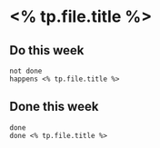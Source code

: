 # <% tp.file.title %>

## Do this week

```tasks
not done
happens <% tp.file.title %>
```

## Done this week

```tasks
done
done <% tp.file.title %>
```
